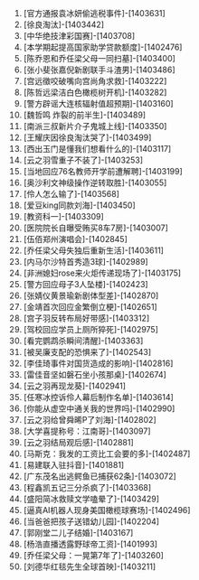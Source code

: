 
1. [官方通报袁冰妍偷逃税事件]-[1403631]
1. [徐良淘汰]-[1403442]
1. [中华绝技津彩国赛]-[1403708]
1. [本学期起提高国家助学贷款额度]-[1402476]
1. [陈乔恩和乔任梁父母一同扫墓]-[1403400]
1. [张小斐张嘉倪新剧联手斗渣男]-[1403486]
1. [宫远徵咬破嘴向宫尚角求救]-[1403222]
1. [陈哲远梁洁白色橄榄树开机]-[1403282]
1. [警方辟谣大连核辐射值超预期]-[1403160]
1. [魏哲鸣 炸裂的前半生]-[1403489]
1. [南派三叔新片介子鬼城上线]-[1403350]
1. [王耀庆因徐良淘汰哭了]-[1403499]
1. [西出玉门是懂我们想看什么的]-[1403117]
1. [云之羽雪重子不装了]-[1403253]
1. [当地回应76名教师开学前遭解聘]-[1403199]
1. [奥沙利文神级操作逆转取胜]-[1403055]
1. [伶人怎么输了]-[1403568]
1. [爱豆king同款刘海]-[1403450]
1. [教资科一]-[1403309]
1. [医院院长自曝受贿买8车7房]-[1403007]
1. [伍佰郑州演唱会]-[1402845]
1. [乔任梁父母失独后重新生活]-[1403611]
1. [内马尔沙特首秀造3球]-[1402989]
1. [非洲媳妇rose来火炬传递现场了]-[1403175]
1. [警方回应母子3人坠楼]-[1402423]
1. [张婧仪黄景瑜新剧体型差]-[1402870]
1. [金靖首次回应金繁倒立梗]-[1402651]
1. [宫子羽反转布局好带感]-[1403312]
1. [驾校回应学员上厕所猝死]-[1402975]
1. [看完鹦鹉杀瞬间清醒]-[1403363]
1. [被吴廉支配的恐惧来了]-[1402543]
1. [李佳琦事件对国货造成的影响]-[1402816]
1. [雷佳音坚如磐石坐小孩那桌]-[1402674]
1. [云之羽再现龙葵]-[1402941]
1. [任寒冰控诉伶人幕后制作名单]-[1403614]
1. [你能从虚空中通关我的世界吗]-[1402990]
1. [云之羽给曾舜晞P了刘海]-[1402802]
1. [大学喜提称号：江南哥]-[1403097]
1. [云之羽结局观后感]-[1402881]
1. [马斯克：我发的工资比工会要的多]-[1402487]
1. [易建联入驻抖音]-[1401881]
1. [广东茂名出逃鳄鱼已捕获62条]-[1403072]
1. [程鑫凯五记三分杀疯了]-[1403368]
1. [盛阳简冰救赎文学嗑晕了]-[1403429]
1. [逼真AI机器人现身美国橄榄球赛场]-[1402496]
1. [当爸爸把孩子送错幼儿园]-[1402204]
1. [郭刚堂二儿子结婚]-[1403167]
1. [杨浩直播透露野球帝工资]-[1401993]
1. [乔任梁父母：一晃第7年了]-[1403260]
1. [刘德华红毯先生全球首映]-[1403211]